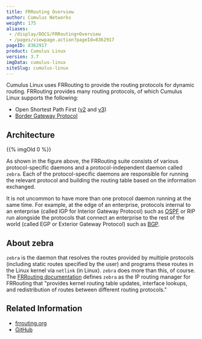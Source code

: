 ```yaml
---
title: FRRouting Overview
author: Cumulus Networks
weight: 175
aliases:
 - /display/DOCS/FRRouting+Overview
 - /pages/viewpage.action?pageId=8362917
pageID: 8362917
product: Cumulus Linux
version: 3.7
imgData: cumulus-linux
siteSlug: cumulus-linux
---
```

Cumulus Linux uses FRRouting to provide the routing protocols for dynamic routing. FRRouting provides many routing  protocols, of which Cumulus Linux supports the following:

- Open Shortest Path First ([v2](../Open-Shortest-Path-First-OSPF/) and [v3](../Open-Shortest-Path-First-v3-OSPFv3/))
- [Border Gateway Protocol](../Border-Gateway-Protocol-BGP/)

## Architecture

{{% imgOld 0 %}}

As shown in the figure above, the FRRouting suite consists of various protocol-specific daemons and a protocol-independent daemon called `zebra`. Each of the protocol-specific daemons are responsible for running the relevant protocol and building the routing table based on the information exchanged.

It is not uncommon to have more than one protocol daemon running at the same time. For example, at the edge of an enterprise, protocols internal to an enterprise (called IGP for Interior Gateway Protocol) such as [OSPF](../Open-Shortest-Path-First-OSPF/) or RIP run alongside the protocols that connect an enterprise to the rest of the world (called EGP or Exterior Gateway Protocol) such as [BGP](../Border-Gateway-Protocol-BGP/).

## About zebra

`zebra` is the daemon that resolves the routes provided by multiple protocols (including static routes specified by the user) and programs these routes in the Linux kernel via `netlink` (in Linux). `zebra` does more than this, of course. The [FRRouting documentation](https://frrouting.org/user-guide/zebra.html) defines `zebra` as the IP routing manager for FRRouting that "provides kernel routing table updates, interface lookups, and redistribution of routes
between different routing protocols."

## Related Information

- [frrouting.org](https://frrouting.org)
- [GitHub](https://github.com/FRRouting/frr)
